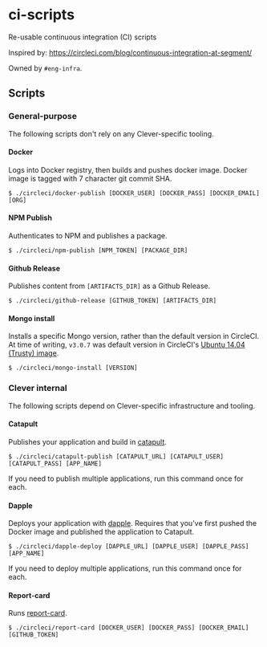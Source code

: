 # ci-scripts

Re-usable continuous integration (CI) scripts

Inspired by: https://circleci.com/blog/continuous-integration-at-segment/

Owned by `#eng-infra`.

## Scripts

### General-purpose

The following scripts don't rely on any Clever-specific tooling.

#### Docker

Logs into Docker registry, then builds and pushes docker image.
Docker image is tagged with 7 character git commit SHA.

```
$ ./circleci/docker-publish [DOCKER_USER] [DOCKER_PASS] [DOCKER_EMAIL] [ORG]
```

#### NPM Publish

Authenticates to NPM and publishes a package.

```
$ ./circleci/npm-publish [NPM_TOKEN] [PACKAGE_DIR]
```

#### Github Release

Publishes content from `[ARTIFACTS_DIR]` as a Github Release.

```
$ ./circleci/github-release [GITHUB_TOKEN] [ARTIFACTS_DIR]
```

#### Mongo install

Installs a specific Mongo version, rather than the default version in CircleCI.
At time of writing, `v3.0.7` was default version in CircleCI's [Ubuntu 14.04 (Trusty) image](https://circleci.com/docs/build-image-trusty/#mongodb).

```
$ ./circleci/mongo-install [VERSION]
```

### Clever internal

The following scripts depend on Clever-specific infrastructure and tooling.

#### Catapult

Publishes your application and build in [catapult](https://github.com/clever/catapult).

```
$ ./circleci/catapult-publish [CATAPULT_URL] [CATAPULT_USER] [CATAPULT_PASS] [APP_NAME]
```

If you need to publish multiple applications, run this command once for each.

#### Dapple

Deploys your application with [dapple](https://github.com/clever/dapple).
Requires that you've first pushed the Docker image and published the application to Catapult.

```
$ ./circleci/dapple-deploy [DAPPLE_URL] [DAPPLE_USER] [DAPPLE_PASS] [APP_NAME]
```

If you need to deploy multiple applications, run this command once for each.

#### Report-card

Runs [report-card](https://github.com/clever/report-card).

```
$ ./circleci/report-card [DOCKER_USER] [DOCKER_PASS] [DOCKER_EMAIL] [GITHUB_TOKEN]
```

